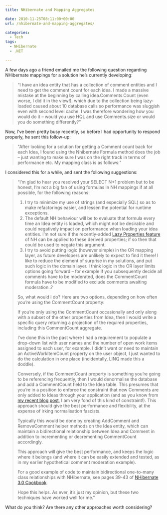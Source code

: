 ```yaml
---
title: NHibernate and Mapping Aggregates

date: 2010-11-25T08:11:00+00:00
url: /nhibernate-and-mapping-aggregates/

categories:
  - Tech
tags:
  - NHibernate
  - .NET

---
```


A few days ago a friend emailed me the following question regarding NHibernate mappings for a solution he’s currently developing:

> &ldquo;I have an idea entity that has a collection of comment entities and I need to get the comment count for each idea. I made a massive mistake at the beginning by calling idea.Comments.Count (even worse, I did it in the view!), which due to the collection being lazy-loaded caused about 10 database calls so performance was sluggish even with second level cache. I was therefore wondering how you would do it – would you use HQL and use Comments.size or would you do something differently?&rdquo;

Now, I&rsquo;ve been pretty busy recently, so before I had opportunity to respond properly, he sent this follow-up:

> "After looking for a solution for getting a Comment count back for each Idea, I found using the Nhibernate Formula method does the job – just wanting to make sure I was on the right track in terms of performance etc. My mapping class is as follows:"
>
>

I considered this for a while, and sent the following suggestions:

> &ldquo;I’m glad to hear you resolved your SELECT N+1 problem but to be honest, I’m not a big fan of using formulas in NH mappings if at all possible, for the following reasons:
>
> 1. I try to minimize my use of strings (and especially SQL) so as to make refactorings easier, and lessen the potential for runtime exceptions.
> 2. The default NH behaviour will be to evaluate that formula every time an Idea entity is loaded, which might not be desirable and could negatively impact on performance when loading your idea entities. I’m not sure if the recently-added [Lazy Properties feature][1] of NH can be applied to these derived properties; if so then that could be used to negate this argument.
> 3. I try to avoid putting logic (however simple) in the OR mapping layer, as future developers are unlikely to expect to find it there! I like to reduce the element of surprise in my solutions, and put such logic in the domain layer. I think logic in the OR layer limits options going forward – for example if you subsequently decide all comments have to be moderated, does the CommentCount formula have to be modified to exclude comments awaiting moderation..?
>
> So, what would I do? Here are two options, depending on how often you’re using the CommentCount property:
>
> If you’re only using the CommentCount occasionally and only along with a subset of the other properties from Idea, then I would write a specific query returning a projection of the required properties, including this CommentCount aggregate.
>
> I’ve done this in the past where I had a requirement to populate a drop-down list with user names and the number of open work items assigned to each user, for example. I didn’t want or need to maintain an ActiveWorkItemCount property on the user object, I just wanted to do the calculation in one place (incidentally, LINQ made this a doddle).
>
> Conversely, if the CommentCount property is something you’re going to be referencing frequently, then I would denormalise the database and add a CommentCount field to the Idea table. This presumes that you’re in a position to enforce the constraint that new Comments are only added to Ideas through your application (and as you know from [my recent blog post][2], I am very fond of this kind of constraint!). This approach should give the best performance and flexibility, at the expense of irking normalisation fascists.
>
> Typically this would be done by creating AddComment and RemoveComment helper methods on the Idea entity, which can maintain a bidirectional relationship between Idea and Comment in addition to incrementing or decrementing CommentCount accordingly.
>
> This approach will give the best performance, and keeps the logic where it belongs (and where it can be easily extended and tested, as in my earlier hypothetical comment moderation example).
>
> For a good example of code to maintain bidirectional one-to-many class relationships with NHibernate, see pages 39-43 of [NHibernate 3.0 Cookbook][3].
>
> Hope this helps. As ever, it’s just my opinion, but these two techniques have worked well for me.&rdquo;

What do you think? Are there any other approaches worth considering?

 [1]: http://ayende.com/Blog/archive/2010/01/27/nhibernate-new-feature-lazy-properties.aspx
 [2]: https://blog.iannelson.uk/enterprise-integration-anti-patterns-1-the-shared-database/
 [3]: http://bit.ly/c9oPqi